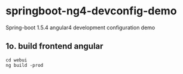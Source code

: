 # springboot-ng4-devconfig-demo
Spring-boot 1.5.4 angular4 development configuration demo

## 1o. build frontend angular
```
cd webui
ng build -prod
```

